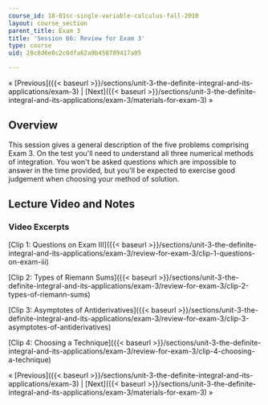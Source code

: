 ```yaml
---
course_id: 18-01sc-single-variable-calculus-fall-2010
layout: course_section
parent_title: Exam 3
title: 'Session 66: Review for Exam 3'
type: course
uid: 28c8d6e8c2c0dfa62a9b458789417a05

---
```


« [Previous]({{< baseurl >}}/sections/unit-3-the-definite-integral-and-its-applications/exam-3) | [Next]({{< baseurl >}}/sections/unit-3-the-definite-integral-and-its-applications/exam-3/materials-for-exam-3) »

Overview
--------

This session gives a general description of the five problems comprising Exam 3. On the test you'll need to understand all three numerical methods of integration. You won't be asked questions which are impossible to answer in the time provided, but you'll be expected to exercise good judgement when choosing your method of solution.

Lecture Video and Notes
-----------------------

### Video Excerpts

[Clip 1: Questions on Exam III]({{< baseurl >}}/sections/unit-3-the-definite-integral-and-its-applications/exam-3/review-for-exam-3/clip-1-questions-on-exam-iii)

[Clip 2: Types of Riemann Sums]({{< baseurl >}}/sections/unit-3-the-definite-integral-and-its-applications/exam-3/review-for-exam-3/clip-2-types-of-riemann-sums)

[Clip 3: Asymptotes of Antiderivatives]({{< baseurl >}}/sections/unit-3-the-definite-integral-and-its-applications/exam-3/review-for-exam-3/clip-3-asymptotes-of-antiderivatives)

[Clip 4: Choosing a Technique]({{< baseurl >}}/sections/unit-3-the-definite-integral-and-its-applications/exam-3/review-for-exam-3/clip-4-choosing-a-technique)

« [Previous]({{< baseurl >}}/sections/unit-3-the-definite-integral-and-its-applications/exam-3) | [Next]({{< baseurl >}}/sections/unit-3-the-definite-integral-and-its-applications/exam-3/materials-for-exam-3) »